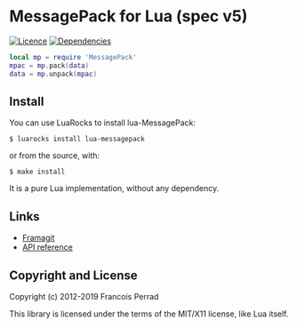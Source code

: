 MessagePack for Lua (spec v5)
=============================

[![Licence](http://img.shields.io/badge/Licence-MIT-brightgreen.svg)](COPYRIGHT)
[![Dependencies](http://img.shields.io/badge/Dependencies-none-brightgreen.svg)](COPYRIGHT)

``` lua
local mp = require 'MessagePack'
mpac = mp.pack(data)
data = mp.unpack(mpac)
```

Install
-------

You can use LuaRocks to install lua-MessagePack:

```
$ luarocks install lua-messagepack
```

or from the source, with:

```
$ make install
```

It is a pure Lua implementation, without any dependency.

Links
-----

* [Framagit](https://framagit.org/fperrad/lua-MessagePack/)
* [API reference](https://fperrad.frama.io/lua-MessagePack/messagepack/)

Copyright and License
---------------------

Copyright (c) 2012-2019 Francois Perrad

This library is licensed under the terms of the MIT/X11 license, like Lua itself.
